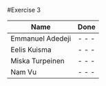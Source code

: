 #Exercise 3

| Name             | Done  |
|------------------| ------|
| Emmanuel Adedeji | - - - |
| Eelis Kuisma     | - - - |
| Miska Turpeinen  | - - - |
| Nam Vu           | - - - |